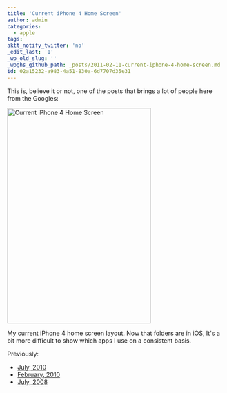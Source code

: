```yaml
---
title: 'Current iPhone 4 Home Screen'
author: admin
categories:
  - apple
tags: 
aktt_notify_twitter: 'no'
_edit_last: '1'
_wp_old_slug: ''
_wpghs_github_path: _posts/2011-02-11-current-iphone-4-home-screen.md
id: 02a15232-a983-4a51-830a-6d7707d35e31
---
```

<p>This is, believe it or not, one of the posts that brings a lot of people here from the Googles:</p>
<p><a href="http://www.flickr.com/photos/lemon/5435960261/" class="tt-flickr tt-flickr-Medium" title="Current iPhone 4 Home Screen"><img class="aligncenter" src="http://farm6.static.flickr.com/5216/5435960261_62f6b84073.jpg" alt="Current iPhone 4 Home Screen" width="333" height="500" /></a> </p>
<p>My current iPhone 4 home screen layout. Now that folders are in iOS, It's a bit more difficult to show which apps I use on a consistent basis. </p>
<p>Previously:</p>
<ul>
<li><a href="https://chrisenns.com/2010/07/22/current-ipod-touch-screen-layout-2/">July, 2010</a></li>
<li><a href="https://chrisenns.com/2010/02/09/current-ipod-touch-home-screen/">February, 2010</a></li>
<li><a href="https://chrisenns.com/2008/07/17/current-ipod-touch-screen-layout/">July, 2008</a></li>
</ul>
